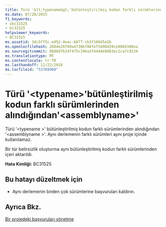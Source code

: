 ```yaml
---
title: Türü '&lt;typename&gt;'bütünleştirilmiş kodun farklı sürümlerinden alındığından'&lt;assemblyname&gt;'
ms.date: 07/20/2015
f1_keywords:
- vbc31525
- bc31525
helpviewer_keywords:
- BC31525
ms.assetid: 3dc5ff5c-e952-4eac-b877-cb3f160d5e2b
ms.openlocfilehash: 2884e20789a4730bf88fef5498459ce9884380ea
ms.sourcegitcommit: 0888d7b24f475c346a3f444de8d83ec1ca7cd234
ms.translationtype: MT
ms.contentlocale: tr-TR
ms.lasthandoff: 12/22/2018
ms.locfileid: "53769980"
---
```

# <a name="type-lttypenamegt-is-imported-from-different-versions-of-assembly-ltassemblynamegt"></a>Türü '&lt;typename&gt;'bütünleştirilmiş kodun farklı sürümlerinden alındığından'&lt;assemblyname&gt;'
Türü '\<typename >' bütünleştirilmiş kodun farklı sürümlerinden alındığından '\<assemblyname >'. Aynı derlemenin farklı sürümleri aynı proje içinde kullanılamaz.  
  
 Bir tür belirsizlik oluşturma aynı bütünleştirilmiş kodun farklı sürümlerinden içeri aktarıldı.  
  
 **Hata Kimliği:** BC31525  
  
## <a name="to-correct-this-error"></a>Bu hatayı düzeltmek için  
  
-   Aynı derlemenin birden çok sürümlerine başvuruları kaldırın.  
  
## <a name="see-also"></a>Ayrıca Bkz.  
 [Bir projedeki başvuruları yönetme](/visualstudio/ide/managing-references-in-a-project)
